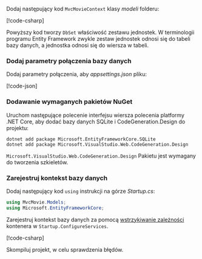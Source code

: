 <a name="dc"></a>

Dodaj następujący kod `MvcMovieContext` klasy *modeli* folderu:  

[!code-csharp[](~/tutorials/first-mvc-app/start-mvc/sample/MvcMovie22/Data/MvcMovieContext.cs)]

Powyższy kod tworzy `DbSet` właściwość zestawu jednostek. W terminologii programu Entity Framework zwykle zestaw jednostek odnosi się do tabeli bazy danych, a jednostka odnosi się do wiersza w tabeli.

<a name="cs"></a>

### <a name="add-a-database-connection-string"></a>Dodaj parametry połączenia bazy danych

Dodaj parametry połączenia, aby *appsettings.json* pliku:

[!code-json[](~/tutorials/razor-pages/razor-pages-start/sample/RazorPagesMovie/appsettings_SQLite.json?highlight=8-10)]

### <a name="add-required-nuget-packages"></a>Dodawanie wymaganych pakietów NuGet

Uruchom następujące polecenie interfejsu wiersza polecenia platformy .NET Core, aby dodać bazy danych SQLite i CodeGeneration.Design do projektu:

```console
dotnet add package Microsoft.EntityFrameworkCore.SQLite
dotnet add package Microsoft.VisualStudio.Web.CodeGeneration.Design
```

`Microsoft.VisualStudio.Web.CodeGeneration.Design` Pakietu jest wymagany do tworzenia szkieletów.

<a name="reg"></a>

### <a name="register-the-database-context"></a>Zarejestruj kontekst bazy danych

Dodaj następujący kod `using` instrukcji na górze *Startup.cs*:

```csharp
using MvcMovie.Models;
using Microsoft.EntityFrameworkCore;
```

Zarejestruj kontekst bazy danych za pomocą [wstrzykiwanie zależności](xref:fundamentals/dependency-injection) kontenera w `Startup.ConfigureServices`.

[!code-csharp[](~/tutorials/first-mvc-app/start-mvc/sample/MvcMovie22/Startup.cs?name=snippet_UseSqlite&highlight=11-12)]

Skompiluj projekt, w celu sprawdzenia błędów.